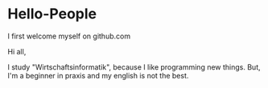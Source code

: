 Hello-People
============

I first welcome myself on github.com

Hi all,

I study "Wirtschaftsinformatik", because I like programming new things. But, I'm a beginner in praxis and my english is not the best.
